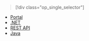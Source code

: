 > [!div class="op_single_selector"] 
- [Portal](../articles/media-services/media-services-portal-configure-content-key-auth-policy.md)
- [.NET](../articles/media-services/media-services-dotnet-configure-content-key-auth-policy.md)
- [REST API](../articles/media-services/media-services-rest-configure-content-key-auth-policy.md)
- [Java](https://github.com/southworkscom/azure-sdk-for-media-services-java-samples)
<!---HONumber=67-->